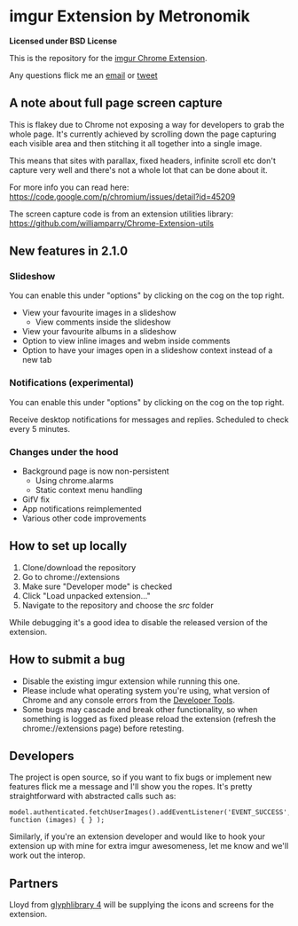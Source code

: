 # imgur Extension by Metronomik #

**Licensed under BSD License**

This is the repository for the [imgur Chrome Extension](https://chrome.google.com/webstore/detail/imgur/ehoopddfhgaehhmphfcooacjdpmbjlao).

Any questions flick me an [email](mailto:william@metronomik.com) or [tweet](https://twitter.com/williamparry)

## A note about full page screen capture ##

This is flakey due to Chrome not exposing a way for developers to grab the whole page. It's currently achieved by scrolling down the page capturing each visible area and then stitching it all together into a single image.

This means that sites with parallax, fixed headers, infinite scroll etc don't capture very well and there's not a whole lot that can be done about it.

For more info you can read here: https://code.google.com/p/chromium/issues/detail?id=45209

The screen capture code is from an extension utilities library: https://github.com/williamparry/Chrome-Extension-utils

## New features in 2.1.0 ##

### Slideshow ###

You can enable this under "options" by clicking on the cog on the top right.

* View your favourite images in a slideshow
   * View comments inside the slideshow
* View your favourite albums in a slideshow
* Option to view inline images and webm inside comments
* Option to have your images open in a slideshow context instead of a new tab

### Notifications (experimental) ###

You can enable this under "options" by clicking on the cog on the top right.

Receive desktop notifications for messages and replies. Scheduled to check every 5 minutes.

### Changes under the hood ###

* Background page is now non-persistent
    * Using chrome.alarms 
    * Static context menu handling
* GifV fix
* App notifications reimplemented
* Various other code improvements

###

## How to set up locally ##

1. Clone/download the repository
2. Go to chrome://extensions
3. Make sure "Developer mode" is checked
4. Click "Load unpacked extension..."
5. Navigate to the repository and choose the *src* folder

While debugging it's a good idea to disable the released version of the extension.

## How to submit a bug ##

* Disable the existing imgur extension while running this one.
* Please include what operating system you're using, what version of Chrome and any console errors from the [Developer Tools](https://developers.google.com/chrome-developer-tools/).
* Some bugs may cascade and break other functionality, so when something is logged as fixed please reload the extension (refresh the chrome://extensions page) before retesting.

## Developers ##

The project is open source, so if you want to fix bugs or implement new features flick me a message and I'll show you the ropes. It's pretty straightforward with abstracted calls such as:

    model.authenticated.fetchUserImages().addEventListener('EVENT_SUCCESS', function (images) { } );

Similarly, if you're an extension developer and would like to hook your extension up with mine for extra imgur awesomeness, let me know and we'll work out the interop.

## Partners ##

Lloyd from [glyphlibrary 4](http://www.glyphlibrary.com/) will be supplying the icons and screens for the extension.

